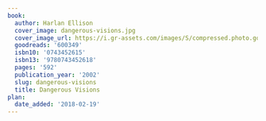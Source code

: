 ```yaml
---
book:
  author: Harlan Ellison
  cover_image: dangerous-visions.jpg
  cover_image_url: https://i.gr-assets.com/images/S/compressed.photo.goodreads.com/books/1509206532l/600349._SX98_.jpg
  goodreads: '600349'
  isbn10: '0743452615'
  isbn13: '9780743452618'
  pages: '592'
  publication_year: '2002'
  slug: dangerous-visions
  title: Dangerous Visions
plan:
  date_added: '2018-02-19'
---
```

